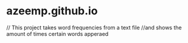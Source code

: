 # azeemp.github.io
// This project takes word frequencies from a text file 
//and shows the amount of times certain words apperaed 
